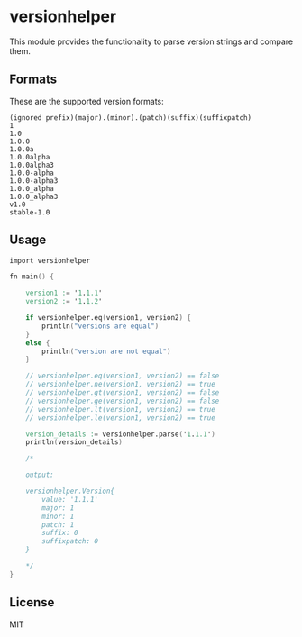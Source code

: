 # versionhelper

This module provides the functionality to parse version strings and compare them.

## Formats

These are the supported version formats:

```
(ignored prefix)(major).(minor).(patch)(suffix)(suffixpatch)
1
1.0
1.0.0
1.0.0a
1.0.0alpha
1.0.0alpha3
1.0.0-alpha
1.0.0-alpha3
1.0.0_alpha
1.0.0_alpha3
v1.0
stable-1.0
```

## Usage

```v
import versionhelper

fn main() {

    version1 := '1.1.1'
    version2 := '1.1.2'

    if versionhelper.eq(version1, version2) {
        println("versions are equal")
    }
    else {
        println("version are not equal")
    }

    // versionhelper.eq(version1, version2) == false
    // versionhelper.ne(version1, version2) == true
    // versionhelper.gt(version1, version2) == false
    // versionhelper.ge(version1, version2) == false
    // versionhelper.lt(version1, version2) == true
    // versionhelper.le(version1, version2) == true

    version_details := versionhelper.parse('1.1.1')
    println(version_details)

    /*

    output:

    versionhelper.Version{
        value: '1.1.1'
        major: 1
        minor: 1
        patch: 1
        suffix: 0
        suffixpatch: 0
    }

    */
}
```

## License

MIT